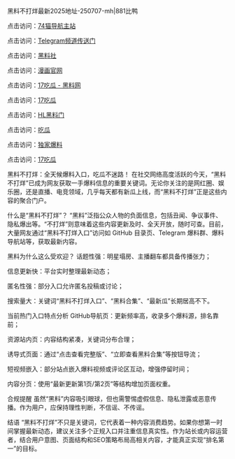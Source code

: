 黑料不打烊最新2025地址-250707-mh|881比鸭

点击访问：<a href="https://74mao.com/">74猫导航主站</a>

点击访问：<a href="https://74mao.com/">Telegram频道传送门</a>

点击访问：<a href="https://hl284.pages.dev/">黑料社</a>

点击访问：<a href="https://ji88-1.pages.dev/">漫画官网</a>

点击访问：<a href="https://haef.pages.dev/">17吃瓜 - 黑料网</a>

点击访问：<a href="https://sdfsh.pages.dev/">17吃瓜</a>

点击访问：<a href="https://qfwfg.pages.dev/">HL黑料门</a>

点击访问：<a href="https://sdbsd.pages.dev/">吃瓜</a>

点击访问：<a href="https://tyer.pages.dev/">独家爆料</a>

点击访问：<a href="https://gdas.pages.dev/">17吃瓜</a>

黑料不打烊：全天候爆料入口，吃瓜不迷路！
在社交网络高度活跃的今天，“黑料不打烊”已成为网友获取一手爆料信息的重要关键词。无论你关注的是网红圈、娱乐圈，还是直播、电竞领域，几乎每天都有新瓜上线，而“黑料不打烊”正是这些内容的聚合门户。

什么是“黑料不打烊”？
“黑料”泛指公众人物的负面信息，包括丑闻、争议事件、隐私爆出等。“不打烊”则意味着这些内容更新及时、全天开放，随时可查。目前，大量网友通过“黑料不打烊入口”访问如 GitHub 目录页、Telegram 爆料群、爆料导航站等，获取最新内容。

黑料为什么这么受欢迎？
话题性强：明星塌房、主播翻车都具备传播张力；

信息更新快：平台实时整理最新动态；

匿名性强：部分入口允许匿名投稿或讨论；

搜索量大：关键词“黑料不打烊入口”、“黑料合集”、“最新瓜”长期居高不下。

当前热门入口特点分析
GitHub导航页：更新频率高，收录多个爆料源，排名靠前；

资源站内页：内容结构紧凑，关键词分布合理；

诱导式页面：通过“点击查看完整版”、“立即查看黑料合集”等按钮导流；

短视频嵌入：部分站点嵌入爆料视频或评论区互动，增强停留时间；

内容分页：使用“最新更新第1页/第2页”等结构增加页面权重。

合规提醒
虽然“黑料”内容吸引眼球，但也需警惕虚假信息、隐私泄露或恶意传播。作为用户，应保持理性判断，不信谣、不传谣。

结语
“黑料不打烊”不只是关键词，它代表着一种内容消费趋势。如果你想第一时间掌握最新动态，建议关注多个正规入口并注重信息真实性。作为站长或内容运营者，结合用户意图、页面结构和SEO策略布局高相关内容，才能真正实现“排名第一”的目标。


